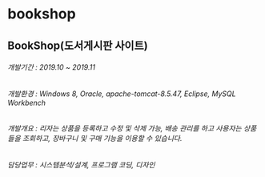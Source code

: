 # bookshop
 
## BookShop(도서게시판 사이트)

###### 개발기간 : 2019.10 ~ 2019.11
###### 개발환경 : Windows 8, Oracle, apache-tomcat-8.5.47, Eclipse, MySQL Workbench
###### 개발개요 : 리자는 상품을 등록하고 수정 및 삭제 가능, 배송 관리를 하고 사용자는 상품들을 조회하고, 장바구니 및 구매 기능을 이용할 수 있습니다.
###### 담당업무 : 시스템분석/설계, 프로그램 코딩, 디자인
